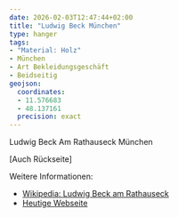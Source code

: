 ```yaml
---
date: 2026-02-03T12:47:44+02:00
title: "Ludwig Beck München"
type: hanger
tags:
- "Material: Holz"
- München
- Art Bekleidungsgeschäft
- Beidseitig
geojson:
  coordinates:
  - 11.576683
  - 48.137161
  precision: exact
---
```

Ludwig
Beck
Am Rathauseck
München

[Auch Rückseite]

<div class="notes">
Weitere Informationen:
<ul>
<li><a href="https://de.wikipedia.org/wiki/Ludwig_Beck_am_Rathauseck">Wikipedia: Ludwig Beck am Rathauseck</a></li>
<li><a href="https://www.ludwigbeck.de/">Heutige Webseite</a></li>
</ul>
</div>
